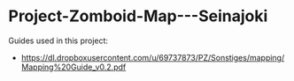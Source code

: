 # Project-Zomboid-Map---Seinajoki

Guides used in this project:
 - https://dl.dropboxusercontent.com/u/69737873/PZ/Sonstiges/mapping/Mapping%20Guide_v0.2.pdf
